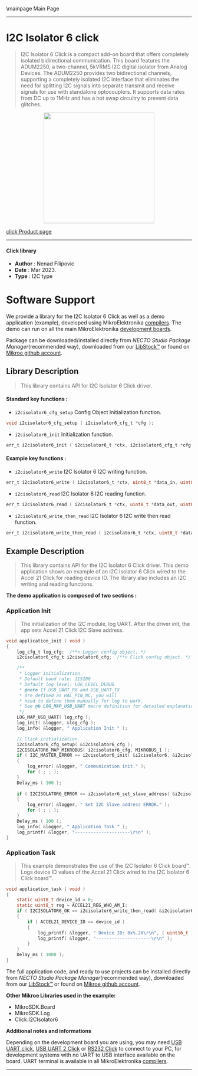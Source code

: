 \mainpage Main Page

---
# I2C Isolator 6 click

> I2C Isolator 6 Click is a compact add-on board that offers completely isolated bidirectional communication. 
> This board features the ADUM2250, a two-channel, 5kVRMS I2C digital isolator from Analog Devices. 
> The ADUM2250 provides two bidirectional channels, supporting a completely isolated I2C interface 
> that eliminates the need for splitting I2C signals into separate transmit and receive signals 
> for use with standalone optocouplers. It supports data rates from DC up to 1MHz 
> and has a hot swap circuitry to prevent data glitches.

<p align="center">
  <img src="https://download.mikroe.com/images/click_for_ide/i2cisolator6_click.png" height=300px>
</p>

[click Product page](https://www.mikroe.com/i2c-isolator-6-click)

---


#### Click library

- **Author**        : Nenad Filipovic
- **Date**          : Mar 2023.
- **Type**          : I2C type


# Software Support

We provide a library for the I2C Isolator 6 Click
as well as a demo application (example), developed using MikroElektronika
[compilers](https://www.mikroe.com/necto-studio).
The demo can run on all the main MikroElektronika [development boards](https://www.mikroe.com/development-boards).

Package can be downloaded/installed directly from *NECTO Studio Package Manager*(recommended way), downloaded from our [LibStock&trade;](https://libstock.mikroe.com) or found on [Mikroe github account](https://github.com/MikroElektronika/mikrosdk_click_v2/tree/master/clicks).

## Library Description

> This library contains API for I2C Isolator 6 Click driver.

#### Standard key functions :

- `i2cisolator6_cfg_setup` Config Object Initialization function.
```c
void i2cisolator6_cfg_setup ( i2cisolator6_cfg_t *cfg );
```

- `i2cisolator6_init` Initialization function.
```c
err_t i2cisolator6_init ( i2cisolator6_t *ctx, i2cisolator6_cfg_t *cfg );
```

#### Example key functions :

- `i2cisolator6_write` I2C Isolator 6 I2C writing function.
```c
err_t i2cisolator6_write ( i2cisolator6_t *ctx, uint8_t *data_in, uint8_t len );
```

- `i2cisolator6_read` I2C Isolator 6 I2C reading function.
```c
err_t i2cisolator6_read ( i2cisolator6_t *ctx, uint8_t *data_out, uint8_t len );
```

- `i2cisolator6_write_then_read` I2C Isolator 6 I2C write then read function.
```c
err_t i2cisolator6_write_then_read ( i2cisolator6_t *ctx, uint8_t *data_in, uint8_t len_write_data, uint8_t *data_out, uint8_t len_read_data );
```

## Example Description

> This library contains API for the I2C Isolator 6 Click driver.
> This demo application shows an example of an I2C Isolator 6 Click 
> wired to the Accel 21 Click for reading device ID.
> The library also includes an I2C writing and reading functions.

**The demo application is composed of two sections :**

### Application Init

> The initialization of the I2C module, log UART.
> After the driver init, the app sets Accel 21 Click I2C Slave address.

```c
void application_init ( void ) 
{
    log_cfg_t log_cfg;  /**< Logger config object. */
    i2cisolator6_cfg_t i2cisolator6_cfg;  /**< Click config object. */

    /** 
     * Logger initialization.
     * Default baud rate: 115200
     * Default log level: LOG_LEVEL_DEBUG
     * @note If USB_UART_RX and USB_UART_TX 
     * are defined as HAL_PIN_NC, you will 
     * need to define them manually for log to work. 
     * See @b LOG_MAP_USB_UART macro definition for detailed explanation.
     */
    LOG_MAP_USB_UART( log_cfg );
    log_init( &logger, &log_cfg );
    log_info( &logger, " Application Init " );

    // Click initialization.
    i2cisolator6_cfg_setup( &i2cisolator6_cfg );
    I2CISOLATOR6_MAP_MIKROBUS( i2cisolator6_cfg, MIKROBUS_1 );
    if ( I2C_MASTER_ERROR == i2cisolator6_init( &i2cisolator6, &i2cisolator6_cfg ) ) 
    {
        log_error( &logger, " Communication init." );
        for ( ; ; );
    }
    Delay_ms ( 100 );
    
    if ( I2CISOLATOR6_ERROR == i2cisolator6_set_slave_address( &i2cisolator6, ACCEL21_DEVICE_ADDRESS_GND ) )
    {
        log_error( &logger, " Set I2C Slave address ERROR." );
        for ( ; ; );
    }
    Delay_ms ( 100 );
    log_info( &logger, " Application Task " );
    log_printf( &logger, "---------------------\r\n" );
}
```

### Application Task

> This example demonstrates the use of the I2C Isolator 6 Click board™.
> Logs device ID values of the Accel 21 Click 
> wired to the I2C Isolator 6 Click board™.

```c
void application_task ( void ) 
{
    static uint8_t device_id = 0;
    static uint8_t reg = ACCEL21_REG_WHO_AM_I;
    if ( I2CISOLATOR6_OK == i2cisolator6_write_then_read( &i2cisolator6, &reg, 1, &device_id, 1 ) )
    {
        if ( ACCEL21_DEVICE_ID == device_id )
        {
            log_printf( &logger, " Device ID: 0x%.2X\r\n", ( uint16_t ) device_id );
            log_printf( &logger, "---------------------\r\n" );
        }
    }
    Delay_ms ( 1000 );
}
```

The full application code, and ready to use projects can be installed directly from *NECTO Studio Package Manager*(recommended way), downloaded from our [LibStock&trade;](https://libstock.mikroe.com) or found on [Mikroe github account](https://github.com/MikroElektronika/mikrosdk_click_v2/tree/master/clicks).

**Other Mikroe Libraries used in the example:**

- MikroSDK.Board
- MikroSDK.Log
- Click.I2CIsolator6

**Additional notes and informations**

Depending on the development board you are using, you may need
[USB UART click](https://www.mikroe.com/usb-uart-click),
[USB UART 2 Click](https://www.mikroe.com/usb-uart-2-click) or
[RS232 Click](https://www.mikroe.com/rs232-click) to connect to your PC, for
development systems with no UART to USB interface available on the board. UART
terminal is available in all MikroElektronika
[compilers](https://shop.mikroe.com/compilers).

---
